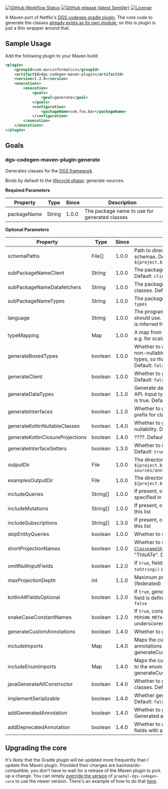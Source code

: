 [![GitHub Workflow Status](https://img.shields.io/github/actions/workflow/status/michaelboyles/dgs-codegen-maven-plugin/maven.yml?branch=develop)](https://github.com/michaelboyles/dgs-codegen-maven-plugin/actions) [![GitHub release (latest SemVer)](https://img.shields.io/github/v/release/michaelboyles/dgs-codegen-maven-plugin?sort=semver)](https://github.com/michaelboyles/dgs-codegen-maven-plugin/releases) [![License](https://img.shields.io/github/license/michaelboyles/dgs-codegen-maven-plugin)](https://github.com/michaelboyles/dgs-codegen-maven-plugin/blob/develop/LICENSE)

A Maven port of Netflix's [DGS codegen gradle plugin](https://github.com/Netflix/dgs-codegen).
The core code to generate the classes [already exists as its own module](https://github.com/Netflix/dgs-codegen/tree/master/graphql-dgs-codegen-core),
so this is plugin is just a thin wrapper around that.

## Sample Usage

Add the following plugin to your Maven build:

```xml
<plugin>
    <groupId>com.marvinformatics</groupId>
    <artifactId>dgs-codegen-maven-plugin</artifactId>
    <version>1.3.0</version>
    <executions>
        <execution>
            <goals>
                <goal>generate</goal>
            </goals>
            <configuration>
                <packageName>com.foo.bar</packageName>
            </configuration>
        </execution>
    </executions>
</plugin>
```

## Goals

### dgs-codegen-maven-plugin:generate

Generates classes for the [DGS framework](https://github.com/Netflix/dgs-framework).

Binds by default to the [lifecycle phase](http://maven.apache.org/ref/3.6.3/maven-core/lifecycles.html): generate-sources. 

**Required Parameters**

| Property    | Type        | Since | Description                                   |
| ----------- | ----------- | ----- | --------------------------------------------- |
| packageName | String      | 1.0.0 | The package name to use for generated classes |

**Optional Parameters**

| Property                         | Type     | Since | Description                                   |
| -------------------------------- | -------- | ----- | --------------------------------------------- |
| schemaPaths                      | File[]   | 1.0.0 | Path to directory/directories containing GraphQL schemas. Default: `${project.build.sourceDirectory}/../resources/schema` |
| subPackageNameClient             | String   | 1.0.0 | The package under `packageName` to place client classes. Default: `client` |
| subPackageNameDatafetchers       | String   | 1.0.0 | The package under `packageName` to place data fetcher classes. Default: `datafetchers` |
| subPackageNameTypes              | String   | 1.0.0 | The package under `packageName` to place types. Default: `types` |
| language                         | String   | 1.0.0 | The programming language that generated classes should use. Valid values are KOTLIN and JAVA. Default is inferred from the classpath |
| typeMapping                      | Map      | 1.0.0 | A map from GraphQL type name to Java class name, e.g. for scalars |
| generateBoxedTypes               | boolean  | 1.0.0 | Whether to use boxed types, e.g. `java.lang.Integer`, for non-nullable fields (nullable fields must use boxed types, so that `null` can represent absence of a value). Default: `false` |
| generateClient                   | boolean  | 1.0.0 | Whether to generate classes for a GraphQL client. Default: `false` |
| generateDataTypes                | boolean  | 1.1.0 | Generate data types. Useful for only generating a Query API. Input types are still generated when `generateClient` is true. Default: `true` |
| generateInterfaces               | boolean  | 1.1.0 | Whether to generate additional interfaces with an 'I' prefix for classes. Default: `false` |
| generateKotlinNullableClasses    | boolean  | 1.4.0 | Whether to generate data classes matching GraphQL nullability.  Default: `false` |
| generateKotlinClosureProjections | boolean  | 1.4.0 | ????. Default: `false` |
| generateInterfaceSetters         | boolean  | 1.3.0 | Whether to include setters in generated interfaces. Default: `true` |
| outputDir                        | File     | 1.0.0 | The directory to place generated classes. Default: `${project.build.directory}/generated-sources/annotations/` |
| examplesOutputDir                | File     | 1.0.0 | The directory to place generated examples. Default: `${project.build.directory}/generated-examples` |
| includeQueries                   | String[] | 1.0.0 | If present, only generate classes for the queries specified in this list |
| includeMutations                 | String[] | 1.0.0 | If present, only generate classes for the mutations in this list |
| includeSubscriptions             | String[] | 1.3.0 | If present, only generate classes for the subscriptions in this list |
| skipEntityQueries                | boolean  | 1.0.0 | Whether to skip [entity](https://www.apollographql.com/docs/federation/entities/) queries. Default: `false` |
| shortProjectionNames             | boolean  | 1.0.0 | Whether to shorten projection names. See [`ClassnameShortener`](https://github.com/Netflix/dgs-codegen/blob/master/graphql-dgs-codegen-core/src/main/kotlin/com/netflix/graphql/dgs/codegen/generators/shared/ClassnameShortener.kt). e.g. "ThisIsATest" becomes "ThIsATe". Default: `false` |
| omitNullInputFields              | boolean  | 1.2.0 | If `true`, fields with null values won't be included in `toString()` output. Default: `false` |
| maxProjectionDepth               | int      | 1.1.0 | Maximum projection depth to generate. Useful for (federated) schemas with very deep nesting. Default: `10` |
| kotlinAllFieldsOptional          | boolean  | 1.2.0 | If `true`, generates nullable fields in Kotlin even when a field is defined non-nullable in the schema. Default: `false` |
| snakeCaseConstantNames           | boolean  | 1.2.0 | If `true`, constants will be named in snake case e.g. `PERSON_META_DATA`. If false, they will be named without underscores, e.g. `PERSONMETADATA`. Default: `false` |
| generateCustomAnnotations        | boolean  | 1.4.0 | Whether to generate custom annotations. Default: `false` |
| includeImports                   | Map      | 1.4.0 | Maps the custom annotation type to the package the annotations belong to. Only used when generateCustomAnnotations is enabled |
| includeEnumImports               | Map      | 1.4.0 | Maps the custom annotation and enum argument names to the enum packages. Only used when generateCustomAnnotations is enabled |
| javaGenerateAllConstructor       | boolean  | 1.4.0 | Whether to generate an all-arg constructor for data classes. Default: `true` |
| implementSerializable            | boolean  | 1.4.0 | Whether generated classes implement Serializable. Default: `false` |
| addGeneratedAnnotation           | boolean  | 1.4.0 | Whether to generate and apply a class-retention Generated annotation. Default: `false` |
| addDeprecatedAnnotation          | boolean  | 1.4.0 | Whether to add the Deprecated annotation to schema fields with a deprecated directive. Default: `false` |

## Upgrading the core

It's likely that the Gradle plugin will be updated more frequently than I update this Maven plugin. Provided their
changes are backwards-compatible, you don't have to wait for a release of the Maven plugin to pick up a change. You can
simply [override the version](https://blog.sonatype.com/2008/04/how-to-override-a-plugins-dependency-in-maven/) of
`graphql-dgs-codegen-core` to use the newer version. There's an example of how to do that
[here](https://github.com/michaelboyles/dgs-codegen-maven-plugin/blob/develop/src/it/basicTest/pom.xml#L42).
